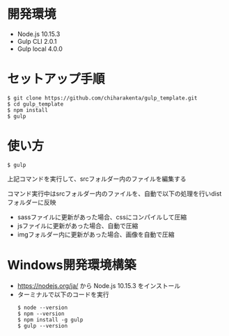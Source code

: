 # 開発環境
- Node.js 10.15.3
- Gulp CLI 2.0.1
- Gulp local 4.0.0

  
# セットアップ手順
```
$ git clone https://github.com/chiharakenta/gulp_template.git
$ cd gulp_template
$ npm install
$ gulp
```

# 使い方
```
$ gulp  
```
上記コマンドを実行して、srcフォルダー内のファイルを編集する

コマンド実行中はsrcフォルダー内のファイルを、自動で以下の処理を行いdistフォルダーに反映
- sassファイルに更新があった場合、cssにコンパイルして圧縮
- jsファイルに更新があった場合、自動で圧縮
- imgフォルダー内に更新があった場合、画像を自動で圧縮

# Windows開発環境構築
- https://nodejs.org/ja/ から Node.js 10.15.3 をインストール
- ターミナルで以下のコードを実行
    ```
    $ node --version
    $ npm --version
    $ npm install -g gulp
    $ gulp --version
    ```
